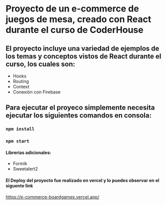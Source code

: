 # Proyecto de un e-commerce de juegos de mesa, creado con React durante el curso de CoderHouse

## El proyecto incluye una variedad de ejemplos de los temas y conceptos vistos de React durante el curso, los cuales son:

- Hooks
- Routing
- Context
- Conexión con Firebase 

## Para ejecutar el proyeco simplemente necesita ejecutar los siguientes comandos en consola:

### `npm install`

### `npm start`


#### Librerias adicionales: 
- Formik
- Sweetalert2

#### El Deploy del proyecto fue realizado en vercel y lo puedes observar en el siguente link
https://e-commerce-boardgames.vercel.app/